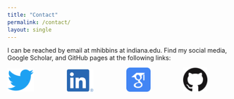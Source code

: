```yaml
---
title: "Contact"
permalink: /contact/
layout: single
---
```


I can be reached by email at mhibbins at indiana.edu. Find my social media, Google Scholar, and GitHub pages at the following links: 
 
[![Twitter account](../images/Twitter_Logo_Blue.png)](https://twitter.com/reject_resubmit)
&nbsp;  &nbsp;  &nbsp;  &nbsp;  &nbsp;  &nbsp;  &nbsp;  &nbsp;  &nbsp;  [![LinkedIn account](../images/LI-In-Bug.png)](https://www.linkedin.com/in/mark-hibbins-9ab10095/)
&nbsp;  &nbsp;  &nbsp;  &nbsp;  &nbsp;  &nbsp;  &nbsp;  &nbsp;  &nbsp;  [![Google Scholar account](../images/google_scholar_icon_130918.png)](https://scholar.google.com/citations?user=ntv9ciwAAAAJ&hl=en)
&nbsp;  &nbsp;  &nbsp;  &nbsp;  &nbsp;  &nbsp;  &nbsp;  &nbsp;  &nbsp;  [![GitHub account](../images/GitHub-Mark-120px-plus.png)](https://github.com/mhibbins) 
